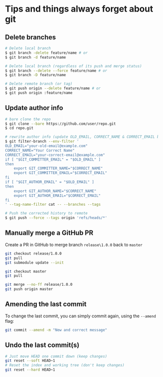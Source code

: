 # Tips and things always forget about git

## Delete branches

```sh
# Delete local branch
$ git branch -delete feature/name # or
$ git branch -d feature/name

# Delete local branch (regardless of its push and merge status)
$ git branch --delete --force feature/name # or
$ git branch -D feature/name

# Delete remote branch (or tag)
$ git push origin --delete feature/name # or
$ git push origin :feature/name
```

## Update author info

```sh
# bare clone the repo
$ git clone --bare https://github.com/user/repo.git
$ cd repo.git

# rewrite author info (update OLD_EMAIL, CORRECT_NAME & CORRECT_EMAIL before run it)
$ git filter-branch --env-filter '
OLD_EMAIL="your-old-email@example.com"
CORRECT_NAME="Your Correct Name"
CORRECT_EMAIL="your-correct-email@example.com"
if [ "$GIT_COMMITTER_EMAIL" = "$OLD_EMAIL" ]
then
    export GIT_COMMITTER_NAME="$CORRECT_NAME"
    export GIT_COMMITTER_EMAIL="$CORRECT_EMAIL"
fi
if [ "$GIT_AUTHOR_EMAIL" = "$OLD_EMAIL" ]
then
    export GIT_AUTHOR_NAME="$CORRECT_NAME"
    export GIT_AUTHOR_EMAIL="$CORRECT_EMAIL"
fi
' --tag-name-filter cat -- --branches --tags

# Push the corrected history to remote
$ git push --force --tags origin 'refs/heads/*'
```

## Manually merge a GitHub PR

Create a PR in GitHub to merge branch `release\1.0.0` back to `master`

```sh
git checkout release/1.0.0
git pull
git submodule update --init

git checkout master
git pull

git merge --no-ff release/1.0.0
git push origin master
```

## Amending the last commit

To change the last commit, you can simply commit again, using the `--amend` flag:

```sh
git commit --amend -m "New and correct message"
```

## Undo the last commit(s)

```sh
# Just move HEAD one commit down (keep changes)
git reset --soft HEAD~1
# Reset the index and working tree (don't keep changes)
git reset --hard HEAD~1
```


